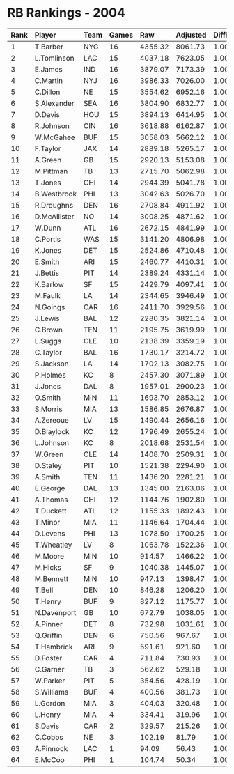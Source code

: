 # RB Rankings - 2004

| Rank | Player       | Team | Games | Raw     | Adjusted | Difficulty | Avg/Game | Typical | Consistency | Trend    |
| :----| :------------| :----| :-----| :-------| :--------| :----------| :--------| :-------| :-----------| :--------|
| 1    | T.Barber     | NYG  | 16    | 4355.32 | 8061.73  | 1.000      | 503.86   | 531.43  | 7/3/6       | +63.5%   |
| 2    | L.Tomlinson  | LAC  | 15    | 4037.18 | 7623.05  | 1.000      | 508.20   | 480.77  | 5/2/8       | +72.1%   |
| 3    | E.James      | IND  | 16    | 3879.07 | 7173.39  | 1.000      | 448.34   | 468.79  | 6/4/6       | +64.1%   |
| 4    | C.Martin     | NYJ  | 16    | 3986.33 | 7026.00  | 1.000      | 439.12   | 421.05  | 6/0/10      | +84.3%   |
| 5    | C.Dillon     | NE   | 15    | 3554.62 | 6952.16  | 1.000      | 463.48   | 481.73  | 8/2/5       | +54.2%   |
| 6    | S.Alexander  | SEA  | 16    | 3804.90 | 6832.77  | 1.000      | 427.05   | 449.09  | 8/1/7       | +98.1%   |
| 7    | D.Davis      | HOU  | 15    | 3894.13 | 6414.95  | 1.000      | 427.66   | 444.18  | 5/4/6       | +82.8%   |
| 8    | R.Johnson    | CIN  | 16    | 3618.88 | 6162.87  | 1.000      | 385.18   | 399.79  | 10/0/6      | +77.6%   |
| 9    | W.McGahee    | BUF  | 15    | 3058.03 | 5662.12  | 1.000      | 377.47   | 337.30  | 7/1/7       | +248.5%  |
| 10   | F.Taylor     | JAX  | 14    | 2889.18 | 5265.17  | 1.000      | 376.08   | 386.98  | 6/3/5       | +77.2%   |
| 11   | A.Green      | GB   | 15    | 2920.13 | 5153.08  | 1.000      | 343.54   | 300.25  | 5/2/8       | +156.9%  |
| 12   | M.Pittman    | TB   | 13    | 2715.70 | 5062.98  | 1.000      | 389.46   | 343.45  | 5/2/6       | +95.2%   |
| 13   | T.Jones      | CHI  | 14    | 2944.39 | 5041.78  | 1.000      | 360.13   | 381.87  | 8/1/5       | +100.8%  |
| 14   | B.Westbrook  | PHI  | 13    | 3042.63 | 5026.70  | 1.000      | 386.67   | 378.40  | 5/1/7       | +95.2%   |
| 15   | R.Droughns   | DEN  | 16    | 2708.84 | 4911.92  | 1.000      | 307.00   | 298.71  | 7/0/9       | +248.0%  |
| 16   | D.McAllister | NO   | 14    | 3008.25 | 4871.62  | 1.000      | 347.97   | 364.64  | 5/2/7       | +85.2%   |
| 17   | W.Dunn       | ATL  | 16    | 2672.15 | 4841.99  | 1.000      | 302.62   | 339.70  | 11/0/5      | +89.8%   |
| 18   | C.Portis     | WAS  | 15    | 3141.20 | 4806.98  | 1.000      | 320.47   | 336.04  | 7/1/7       | +109.7%  |
| 19   | K.Jones      | DET  | 15    | 2524.86 | 4710.48  | 1.000      | 314.03   | 319.68  | 7/2/6       | +141.7%  |
| 20   | E.Smith      | ARI  | 15    | 2460.77 | 4410.31  | 1.000      | 294.02   | 293.41  | 8/0/7       | +107.4%  |
| 21   | J.Bettis     | PIT  | 14    | 2389.24 | 4331.14  | 1.000      | 309.37   | 315.96  | 6/2/6       | +185.9%  |
| 22   | K.Barlow     | SF   | 15    | 2429.79 | 4097.41  | 1.000      | 273.16   | 295.28  | 8/1/6       | +109.5%  |
| 23   | M.Faulk      | LA   | 14    | 2344.65 | 3946.49  | 1.000      | 281.89   | 279.10  | 7/0/7       | +123.9%  |
| 24   | N.Goings     | CAR  | 16    | 2411.70 | 3929.56  | 1.000      | 245.60   | 279.20  | 9/1/6       | +310.6%  |
| 25   | J.Lewis      | BAL  | 12    | 2280.35 | 3821.14  | 1.000      | 318.43   | 334.39  | 4/2/6       | +105.6%  |
| 26   | C.Brown      | TEN  | 11    | 2195.75 | 3619.99  | 1.000      | 329.09   | 358.16  | 6/0/5       | INACTIVE |
| 27   | L.Suggs      | CLE  | 10    | 2138.39 | 3359.19  | 1.000      | 335.92   | 313.81  | 4/1/5       | +84.6%   |
| 28   | C.Taylor     | BAL  | 16    | 1730.17 | 3214.72  | 1.000      | 200.92   | 199.79  | 10/0/6      | +391.3%  |
| 29   | S.Jackson    | LA   | 14    | 1702.13 | 3082.75  | 1.000      | 220.20   | 199.82  | 6/2/6       | +262.8%  |
| 30   | P.Holmes     | KC   | 8     | 2457.30 | 3071.89  | 1.000      | 383.99   | 416.17  | 5/1/2       | INACTIVE |
| 31   | J.Jones      | DAL  | 8     | 1957.01 | 2900.23  | 1.000      | 362.53   | 398.36  | 5/0/3       | +125.1%  |
| 32   | O.Smith      | MIN  | 11    | 1693.70 | 2853.12  | 1.000      | 259.37   | 252.60  | 6/0/5       | +126.5%  |
| 33   | S.Morris     | MIA  | 13    | 1586.85 | 2676.87  | 1.000      | 205.91   | 190.65  | 5/1/7       | +528.1%  |
| 34   | A.Zereoue    | LV   | 15    | 1490.44 | 2656.16  | 1.000      | 177.08   | 185.44  | 10/0/5      | +163.1%  |
| 35   | D.Blaylock   | KC   | 12    | 1796.49 | 2655.24  | 1.000      | 221.27   | 264.65  | 6/1/5       | INACTIVE |
| 36   | L.Johnson    | KC   | 8     | 2018.68 | 2531.54  | 1.000      | 316.44   | 342.15  | 3/1/4       | +108.5%  |
| 37   | W.Green      | CLE  | 14    | 1408.70 | 2509.31  | 1.000      | 179.24   | 175.41  | 8/1/5       | +233.7%  |
| 38   | D.Staley     | PIT  | 10    | 1521.38 | 2294.90  | 1.000      | 229.49   | 229.04  | 4/1/5       | +61.2%   |
| 39   | A.Smith      | TEN  | 11    | 1436.20 | 2281.21  | 1.000      | 207.38   | 193.86  | 6/0/5       | +236.0%  |
| 40   | E.George     | DAL  | 13    | 1345.00 | 2163.06  | 1.000      | 166.39   | 123.20  | 5/1/7       | +443.5%  |
| 41   | A.Thomas     | CHI  | 12    | 1144.76 | 1902.80  | 1.000      | 158.57   | 199.43  | 8/1/3       | +598.1%  |
| 42   | T.Duckett    | ATL  | 12    | 1155.33 | 1892.43  | 1.000      | 157.70   | 147.91  | 6/0/6       | +213.1%  |
| 43   | T.Minor      | MIA  | 11    | 1146.64 | 1704.44  | 1.000      | 154.95   | 141.51  | 5/1/5       | +168.2%  |
| 44   | D.Levens     | PHI  | 13    | 1078.50 | 1700.25  | 1.000      | 130.79   | 131.95  | 6/0/7       | +202.3%  |
| 45   | T.Wheatley   | LV   | 8     | 1063.78 | 1522.36  | 1.000      | 190.30   | 211.04  | 6/0/2       | INACTIVE |
| 46   | M.Moore      | MIN  | 10    | 914.57  | 1466.22  | 1.000      | 146.62   | 192.96  | 7/0/3       | +5472.6% |
| 47   | M.Hicks      | SF   | 9     | 1040.38 | 1445.07  | 1.000      | 160.56   | 134.59  | 4/0/5       | +308.9%  |
| 48   | M.Bennett    | MIN  | 10    | 947.13  | 1398.47  | 1.000      | 139.85   | 112.43  | 5/0/5       | +413.0%  |
| 49   | T.Bell       | DEN  | 10    | 846.28  | 1206.20  | 1.000      | 120.62   | 120.74  | 5/0/5       | +828.8%  |
| 50   | T.Henry      | BUF  | 9     | 827.12  | 1175.77  | 1.000      | 130.64   | 140.43  | 6/0/3       | INACTIVE |
| 51   | N.Davenport  | GB   | 10    | 672.79  | 1038.05  | 1.000      | 103.81   | 83.99   | 6/0/4       | +666.9%  |
| 52   | A.Pinner     | DET  | 8     | 732.98  | 1031.61  | 1.000      | 128.95   | 127.23  | 6/0/2       | INACTIVE |
| 53   | Q.Griffin    | DEN  | 6     | 750.56  | 967.67   | 1.000      | 161.28   | 163.01  | 3/0/3       | INACTIVE |
| 54   | T.Hambrick   | ARI  | 9     | 591.61  | 921.60   | 1.000      | 102.40   | 89.59   | 5/0/4       | INACTIVE |
| 55   | D.Foster     | CAR  | 4     | 711.84  | 730.93   | 1.000      | 182.73   | 230.13  | 3/0/1       | INACTIVE |
| 56   | C.Garner     | TB   | 3     | 562.62  | 529.18   | 1.000      | 176.39   | 176.39  | 1/0/2       | INACTIVE |
| 57   | W.Parker     | PIT  | 5     | 354.56  | 428.19   | 1.000      | 85.64    | 51.00   | 3/0/2       | N/A      |
| 58   | S.Williams   | BUF  | 4     | 400.56  | 381.73   | 1.000      | 95.43    | 125.09  | 2/1/1       | N/A      |
| 59   | L.Gordon     | MIA  | 3     | 404.03  | 320.48   | 1.000      | 106.83   | 106.83  | 1/0/2       | INACTIVE |
| 60   | L.Henry      | MIA  | 4     | 334.41  | 319.96   | 1.000      | 79.99    | 103.07  | 2/0/2       | INACTIVE |
| 61   | S.Davis      | CAR  | 2     | 329.57  | 215.26   | 1.000      | 107.63   | 107.63  | 1/0/1       | INACTIVE |
| 62   | C.Cobbs      | NE   | 3     | 102.19  | 81.79    | 1.000      | 27.26    | 27.26   | 1/0/2       | N/A      |
| 63   | A.Pinnock    | LAC  | 1     | 94.09   | 56.43    | 1.000      | 56.43    | 56.43   | 0/1/0       | N/A      |
| 64   | E.McCoo      | PHI  | 1     | 104.74  | 50.34    | 1.000      | 50.34    | 50.34   | 0/1/0       | N/A      |

